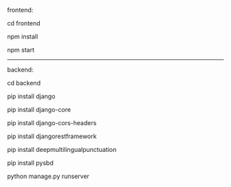 frontend:

cd frontend

npm install

npm start

---------------------------------

backend:

cd backend

pip install django

pip install django-core

pip install django-cors-headers

pip install djangorestframework

pip install deepmultilingualpunctuation

pip install pysbd

python manage.py runserver